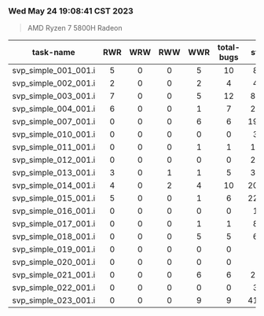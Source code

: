 ### Wed May 24 19:08:41 CST 2023
> AMD   Ryzen   7   5800H Radeon

| task-name | RWR | WRW | RWW | WWR | total-bugs| state | total time(ms) |
| :---: | :---: | :---: | :---: | :---: | :---: | :---: | :---: | 
| svp_simple_001_001.i | 5 | 0 | 0 | 5 | 10 | 862 | 261 |
| svp_simple_002_001.i | 2 | 0 | 0 | 2 | 4 | 474 | 173 |
| svp_simple_003_001.i | 7 | 0 | 0 | 5 | 12 | 8773 | 2039 |
| svp_simple_004_001.i | 6 | 0 | 0 | 1 | 7 | 2620 | 808 |
| svp_simple_007_001.i | 0 | 0 | 0 | 6 | 6 | 19059 | 3335 |
| svp_simple_010_001.i | 0 | 0 | 0 | 0 | 0 | 317 | 79 |
| svp_simple_011_001.i | 0 | 0 | 0 | 1 | 1 | 1276 | 330 |
| svp_simple_012_001.i | 0 | 0 | 0 | 0 | 0 | 2016 | 334 |
| svp_simple_013_001.i | 3 | 0 | 1 | 1 | 5 | 3312 | 757 |
| svp_simple_014_001.i | 4 | 0 | 2 | 4 | 10 | 20262 | 5674 |
| svp_simple_015_001.i | 5 | 0 | 0 | 1 | 6 | 22593 | 5426 |
| svp_simple_016_001.i | 0 | 0 | 0 | 0 | 0 | 111 | 73 |
| svp_simple_017_001.i | 0 | 0 | 0 | 1 | 1 | 819 | 244 |
| svp_simple_018_001.i | 0 | 0 | 0 | 5 | 5 | 653 | 195 |
| svp_simple_019_001.i | 0 | 0 | 0 | 0 | 0 | 14 | 21 |
| svp_simple_020_001.i | 0 | 0 | 0 | 0 | 0 | 10 | 19 |
| svp_simple_021_001.i | 0 | 0 | 0 | 6 | 6 | 2506 | 534 |
| svp_simple_022_001.i | 0 | 0 | 0 | 0 | 0 | 348 | 77 |
| svp_simple_023_001.i | 0 | 0 | 0 | 9 | 9 | 41782 | 6564 |
